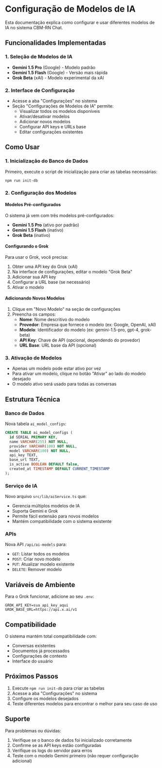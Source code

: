 # Configuração de Modelos de IA

Esta documentação explica como configurar e usar diferentes modelos de IA no sistema CBM-RN Chat.

## Funcionalidades Implementadas

### 1. Seleção de Modelos de IA

- **Gemini 1.5 Pro** (Google) - Modelo padrão
- **Gemini 1.5 Flash** (Google) - Versão mais rápida
- **Grok Beta** (xAI) - Modelo experimental da xAI

### 2. Interface de Configuração

- Acesse a aba "Configurações" no sistema
- Seção "Configurações de Modelos de IA" permite:
  - Visualizar todos os modelos disponíveis
  - Ativar/desativar modelos
  - Adicionar novos modelos
  - Configurar API keys e URLs base
  - Editar configurações existentes

## Como Usar

### 1. Inicialização do Banco de Dados

Primeiro, execute o script de inicialização para criar as tabelas necessárias:

```bash
npm run init-db
```

### 2. Configuração dos Modelos

#### Modelos Pré-configurados

O sistema já vem com três modelos pré-configurados:

- **Gemini 1.5 Pro** (ativo por padrão)
- **Gemini 1.5 Flash** (inativo)
- **Grok Beta** (inativo)

#### Configurando o Grok

Para usar o Grok, você precisa:

1. Obter uma API key do Grok (xAI)
2. Na interface de configurações, editar o modelo "Grok Beta"
3. Adicionar sua API key
4. Configurar a URL base (se necessário)
5. Ativar o modelo

#### Adicionando Novos Modelos

1. Clique em "Novo Modelo" na seção de configurações
2. Preencha os campos:
   - **Nome**: Nome descritivo do modelo
   - **Provedor**: Empresa que fornece o modelo (ex: Google, OpenAI, xAI)
   - **Modelo**: Identificador do modelo (ex: gemini-1.5-pro, gpt-4, grok-beta)
   - **API Key**: Chave de API (opcional, dependendo do provedor)
   - **URL Base**: URL base da API (opcional)

### 3. Ativação de Modelos

- Apenas um modelo pode estar ativo por vez
- Para ativar um modelo, clique no botão "Ativar" ao lado do modelo desejado
- O modelo ativo será usado para todas as conversas

## Estrutura Técnica

### Banco de Dados

Nova tabela `ai_model_configs`:

```sql
CREATE TABLE ai_model_configs (
  id SERIAL PRIMARY KEY,
  name VARCHAR(255) NOT NULL,
  provider VARCHAR(100) NOT NULL,
  model VARCHAR(100) NOT NULL,
  api_key TEXT,
  base_url TEXT,
  is_active BOOLEAN DEFAULT false,
  created_at TIMESTAMP DEFAULT CURRENT_TIMESTAMP
);
```

### Serviço de IA

Novo arquivo `src/lib/aiService.ts` que:

- Gerencia múltiplos modelos de IA
- Suporta Gemini e Grok
- Permite fácil extensão para novos modelos
- Mantém compatibilidade com o sistema existente

### APIs

Nova API `/api/ai-models` para:

- `GET`: Listar todos os modelos
- `POST`: Criar novo modelo
- `PUT`: Atualizar modelo existente
- `DELETE`: Remover modelo

## Variáveis de Ambiente

Para o Grok funcionar, adicione ao seu `.env`:

```
GROK_API_KEY=sua_api_key_aqui
GROK_BASE_URL=https://api.x.ai/v1
```

## Compatibilidade

O sistema mantém total compatibilidade com:

- Conversas existentes
- Documentos já processados
- Configurações de contexto
- Interface do usuário

## Próximos Passos

1. Execute `npm run init-db` para criar as tabelas
2. Acesse a aba "Configurações" no sistema
3. Configure os modelos desejados
4. Teste diferentes modelos para encontrar o melhor para seu caso de uso

## Suporte

Para problemas ou dúvidas:

1. Verifique se o banco de dados foi inicializado corretamente
2. Confirme se as API keys estão configuradas
3. Verifique os logs do servidor para erros
4. Teste com o modelo Gemini primeiro (não requer configuração adicional)

